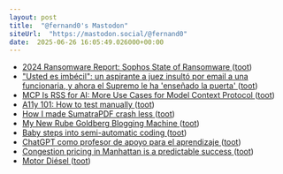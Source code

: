 ```yaml
---
layout: post
title:  "@fernand0's Mastodon"
siteUrl:  "https://mastodon.social/@fernand0"
date:  2025-06-26 16:05:49.026000+00:00
---
```

*  [2024 Ransomware Report: Sophos State of Ransomware ](https://www.sophos.com/en-us/content/state-of-ransomware?x-clickref=1110lamNEx) ([toot](https://mastodon.social/@fernand0/114750518003249115))
*  ["Usted es imbécil": un aspirante a juez insultó por email a una funcionaria, y ahora el Supremo le ha 'enseñado la puerta' ](https://www.genbeta.com/actualidad/usted-imbecil-aspirante-a-juez-insulto-email-a-funcionaria-ahora-supremo-le-ha-ensenado-puert) ([toot](https://mastodon.social/@fernand0/114750336400590837))
*  [MCP Is RSS for AI: More Use Cases for Model Context Protocol ](https://thenewstack.io/mcp-is-rss-for-ai-more-use-cases-for-model-context-protocol) ([toot](https://mastodon.social/@fernand0/114750137804956242))
*  [A11y 101: How to test manually ](https://tarnoff.info/2025/05/15/a11y-101-how-to-test-manually) ([toot](https://mastodon.social/@fernand0/114749376121118468))
*  [How I made SumatraPDF crash less ](https://blog.kowalczyk.info/article/c4qb/how-to-make-software-crash-less.htm) ([toot](https://mastodon.social/@fernand0/114749270367789599))
*  [My New Rube Goldberg Blogging Machine ](https://blog.lmorchard.com/2025/06/02/obsidian-rube-goldberg) ([toot](https://mastodon.social/@fernand0/114748902502715683))
*  [Baby steps into semi-automatic coding ](https://blog.lmorchard.com/2025/06/07/semi-automatic-coding) ([toot](https://mastodon.social/@fernand0/114748724169278259))
*  [ChatGPT como profesor de apoyo para el aprendizaje ](https://www.elladodelmal.com/2025/06/chatgpt-como-profesor-de-apoyo-para-el.htm) ([toot](https://mastodon.social/@fernand0/114747021751591291))
*  [Congestion pricing in Manhattan is a predictable success ](https://www.economist.com/united-states/2025/06/19/congestion-pricing-in-manhattan-is-a-predictable-succes) ([toot](https://mastodon.social/@fernand0/114745268558263200))
*  [Motor Diésel ](https://www.flickr.com/photos/fernand0/54597266842) ([toot](https://mastodon.social/@fernand0/114745268313250719))

